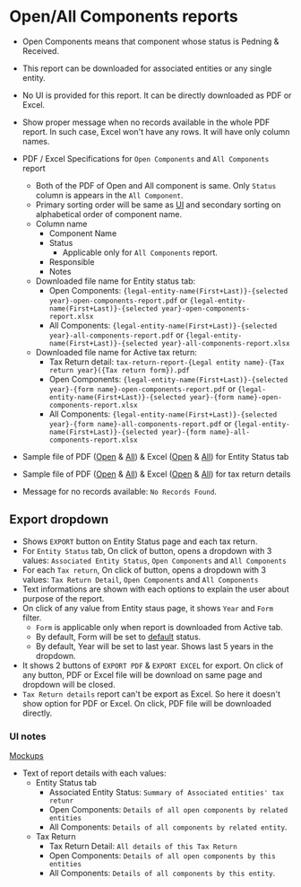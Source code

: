 # Open/All Components reports

- Open Components means that component whose status is Pedning & Received.
- This report can be downloaded for associated entities or any single entity. 
- No UI is provided for this report. It can be directly downloaded as PDF or Excel. 
- Show proper message when no records available in the whole PDF report. In such case, Excel won't have any rows. It will have only column names. 
- PDF / Excel Specifications for `Open Components` and `All Components` report
    - Both of the PDF of Open and All component is same. Only `Status` column is appears in the `All Component`.
    - Primary sorting order will be same as [UI](./entity-status.md#ux-rule) and secondary sorting on alphabetical order of component name.
    - Column name 
        - Component Name
        - Status
            - Applicable only for `All Components` report.
        - Responsible
        - Notes
    - Downloaded file name for Entity status tab: 
        - Open Components: `{legal-entity-name(First+Last)}-{selected year}-open-components-report.pdf` or `{legal-entity-name(First+Last)}-{selected year}-open-components-report.xlsx`
        - All Components: `{legal-entity-name(First+Last)}-{selected year}-all-components-report.pdf` or `{legal-entity-name(First+Last)}-{selected year}-all-components-report.xlsx`
    - Downloaded file name for Active tax return: 
        - Tax Return detail: `tax-return-report-{Legal entity name}-{Tax return year}({Tax return form}).pdf`
        - Open Components: `{legal-entity-name(First+Last)}-{selected year}-{form name}-open-components-report.pdf` or `{legal-entity-name(First+Last)}-{selected year}-{form name}-open-components-report.xlsx`
        - All Components: `{legal-entity-name(First+Last)}-{selected year}-{form name}-all-components-report.pdf` or `{legal-entity-name(First+Last)}-{selected year}-{form name}-all-components-report.xlsx`

- Sample file of PDF ([Open](https://drive.google.com/file/d/1b0b_3-j1kOrK928howaYF3REFAnex43s/view?usp=sharing) & [All](https://drive.google.com/file/d/1EwmJDmqRoE0nL77CoggVfqenXcLhpAcV/view?usp=sharing)) & Excel ([Open](https://docs.google.com/spreadsheets/d/1j5rTbxy33A9PaMJyeQlwIm_acfAGJ2DU5PDf1S7-Pas/edit?usp=sharing) & [All](https://docs.google.com/spreadsheets/d/1pSoa4jH7MScs92zZBAhS1so6HWmuDj7XIJykVpTVCyY/edit?usp=sharing)) for Entity Status tab

- Sample file of PDF ([Open](https://drive.google.com/file/d/1XcDmqiY9OFxU4HEQATHBAaHtxeqSDmed/view?usp=sharing) & [All](https://drive.google.com/file/d/1GzTLasQ9qmpIsfklAEpqmXTHSJCtxjnM/view?usp=sharing)) & Excel ([Open](https://docs.google.com/spreadsheets/d/1YHDxjJ1ktCuEemM8dXdUdKSq7RGPJedVcw7MILAgVmw/edit?usp=sharing) & [All](https://docs.google.com/spreadsheets/d/1GwRKLidSMD1ayTSbR64TRhX84UcT5Uw2tOZfhdo0Wrk/edit?usp=sharing)) for tax return details

- Message for no records available: `No Records Found`.

## Export dropdown
- Shows `EXPORT` button on Entity Status page and each tax return.
- For `Entity Status` tab, On click of button, opens a dropdown with 3 values: `Associated Entity Status`, `Open Components` and `All Components`
- For each `Tax return`, On click of button, opens a dropdown with 3 values: `Tax Return Detail`, `Open Components` and `All Components`
- Text informations are shown with each options to explain the user about purpose of the report.
- On click of any value from Entity staus page, it shows `Year` and `Form` filter.
    - `Form` is applicable only when report is downloaded from Active tab.
    - By default, Form will be set to [default](./tax.md#legal-entity-and-form-wise-tax-return-details) status.
    - By default, Year will be set to last year. Shows last 5 years in the dropdown.
- It shows 2 buttons of `EXPORT PDF` & `EXPORT EXCEL` for export. On click of any button, PDF or Excel file will be download on same page and dropdown will be closed.
- `Tax Return details` report can't be export as Excel. So here it doesn't show option for PDF or Excel. On click, PDF file will be downloaded directly.

### UI notes

[Mockups](https://drive.google.com/drive/u/0/folders/1djWxTeZd7ON7rx9A2310JxVXAnKmhb1v)

- Text of report details with each values: 
    - Entity Status tab
        - Associated Entity Status: `Summary of Associated entities' tax retunr`
        - Open Components: `Details of all open components by related entities`
        - All Components: `Details of all components by related entity`.
    - Tax Return
        - Tax Return Detail: `All details of this Tax Return`
        - Open Components: `Details of all open components by this entities`
        - All Components: `Details of all components by this entity`.
